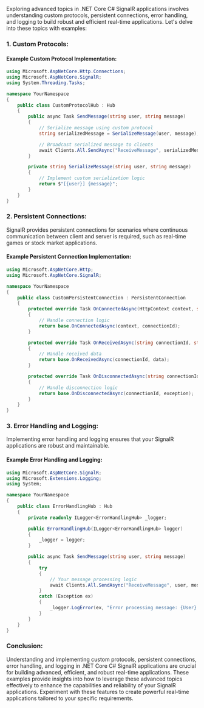 Exploring advanced topics in .NET Core C# SignalR applications involves understanding custom protocols, persistent connections, error handling, and logging to build robust and efficient real-time applications. Let's delve into these topics with examples:

### 1. Custom Protocols:

#### Example Custom Protocol Implementation:

```csharp
using Microsoft.AspNetCore.Http.Connections;
using Microsoft.AspNetCore.SignalR;
using System.Threading.Tasks;

namespace YourNamespace
{
    public class CustomProtocolHub : Hub
    {
        public async Task SendMessage(string user, string message)
        {
            // Serialize message using custom protocol
            string serializedMessage = SerializeMessage(user, message);

            // Broadcast serialized message to clients
            await Clients.All.SendAsync("ReceiveMessage", serializedMessage);
        }

        private string SerializeMessage(string user, string message)
        {
            // Implement custom serialization logic
            return $"[{user}] {message}";
        }
    }
}
```

### 2. Persistent Connections:

SignalR provides persistent connections for scenarios where continuous communication between client and server is required, such as real-time games or stock market applications.

#### Example Persistent Connection Implementation:

```csharp
using Microsoft.AspNetCore.Http;
using Microsoft.AspNetCore.SignalR;

namespace YourNamespace
{
    public class CustomPersistentConnection : PersistentConnection
    {
        protected override Task OnConnectedAsync(HttpContext context, string connectionId)
        {
            // Handle connection logic
            return base.OnConnectedAsync(context, connectionId);
        }

        protected override Task OnReceivedAsync(string connectionId, string data)
        {
            // Handle received data
            return base.OnReceivedAsync(connectionId, data);
        }

        protected override Task OnDisconnectedAsync(string connectionId, Exception exception)
        {
            // Handle disconnection logic
            return base.OnDisconnectedAsync(connectionId, exception);
        }
    }
}
```

### 3. Error Handling and Logging:

Implementing error handling and logging ensures that your SignalR applications are robust and maintainable.

#### Example Error Handling and Logging:

```csharp
using Microsoft.AspNetCore.SignalR;
using Microsoft.Extensions.Logging;
using System;

namespace YourNamespace
{
    public class ErrorHandlingHub : Hub
    {
        private readonly ILogger<ErrorHandlingHub> _logger;

        public ErrorHandlingHub(ILogger<ErrorHandlingHub> logger)
        {
            _logger = logger;
        }

        public async Task SendMessage(string user, string message)
        {
            try
            {
                // Your message processing logic
                await Clients.All.SendAsync("ReceiveMessage", user, message);
            }
            catch (Exception ex)
            {
                _logger.LogError(ex, "Error processing message: {User} - {Message}", user, message);
            }
        }
    }
}
```

### Conclusion:

Understanding and implementing custom protocols, persistent connections, error handling, and logging in .NET Core C# SignalR applications are crucial for building advanced, efficient, and robust real-time applications. These examples provide insights into how to leverage these advanced topics effectively to enhance the capabilities and reliability of your SignalR applications. Experiment with these features to create powerful real-time applications tailored to your specific requirements.